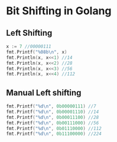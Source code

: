 # Bit Shifting in Golang

## Left Shifting

```go
x := 7 //00000111
fmt.Printf("%08b\n", x)
fmt.Println(x, x<<1) //14
fmt.Println(x, x<<2) //28
fmt.Println(x, x<<3) //56
fmt.Println(x, x<<4) //112
  ```
  
  ## Manual Left shifting
  ```go
fmt.Printf("%d\n", 0b00000111) //7
fmt.Printf("%d\n", 0b00001110) //14
fmt.Printf("%d\n", 0b00011100) //28
fmt.Printf("%d\n", 0b00111000) //56
fmt.Printf("%d\n", 0b01110000) //112
fmt.Printf("%d\n", 0b11100000) //224
  ```
  
